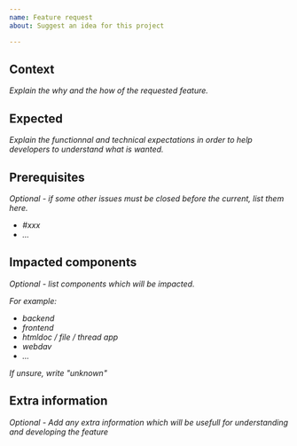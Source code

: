 ```yaml
---
name: Feature request
about: Suggest an idea for this project

---
```


## Context

*Explain the why and the how of the requested feature.*

## Expected

*Explain the functionnal and technical expectations in order to help developers to understand what is wanted.*

## Prerequisites

*Optional - if some other issues must be closed before the current, list them here.*

- *#xxx*
- *...*

## Impacted components

*Optional - list components which will be impacted.*

*For example:*

- *backend*
- *frontend*
- *htmldoc / file / thread app*
- *webdav*
- *...*

*If unsure, write "unknown"*

## Extra information

*Optional - Add any extra information which will be usefull for understanding and developing the feature*
